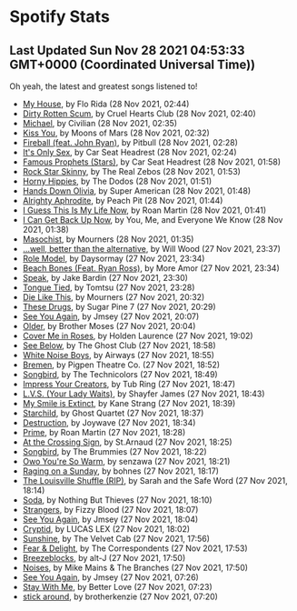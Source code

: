 
# Spotify Stats
## Last Updated Sun Nov 28 2021 04:53:33 GMT+0000 (Coordinated Universal Time))

Oh yeah, the latest and greatest songs listened to!

- [My House](https://www.last.fm/music/Flo+Rida/_/My+House), by Flo Rida (28 Nov 2021, 02:44)
- [Dirty Rotten Scum](https://www.last.fm/music/Cruel+Hearts+Club/_/Dirty+Rotten+Scum), by Cruel Hearts Club (28 Nov 2021, 02:40)
- [Michael](https://www.last.fm/music/Civilian/_/Michael), by Civilian (28 Nov 2021, 02:35)
- [Kiss You](https://www.last.fm/music/Moons+of+Mars/_/Kiss+You), by Moons of Mars (28 Nov 2021, 02:32)
- [Fireball (feat. John Ryan)](https://www.last.fm/music/Pitbull/_/Fireball+(feat.+John+Ryan)), by Pitbull (28 Nov 2021, 02:28)
- [It's Only Sex](https://www.last.fm/music/Car+Seat+Headrest/_/It%27s+Only+Sex), by Car Seat Headrest (28 Nov 2021, 02:24)
- [Famous Prophets (Stars)](https://www.last.fm/music/Car+Seat+Headrest/_/Famous+Prophets+(Stars)), by Car Seat Headrest (28 Nov 2021, 01:58)
- [Rock Star Skinny](https://www.last.fm/music/The+Real+Zebos/_/Rock+Star+Skinny), by The Real Zebos (28 Nov 2021, 01:53)
- [Horny Hippies](https://www.last.fm/music/The+Dodos/_/Horny+Hippies), by The Dodos (28 Nov 2021, 01:51)
- [Hands Down Olivia](https://www.last.fm/music/Super+American/_/Hands+Down+Olivia), by Super American (28 Nov 2021, 01:48)
- [Alrighty Aphrodite](https://www.last.fm/music/Peach+Pit/_/Alrighty+Aphrodite), by Peach Pit (28 Nov 2021, 01:44)
- [I Guess This Is My Life Now](https://www.last.fm/music/Roan+Martin/_/I+Guess+This+Is+My+Life+Now), by Roan Martin (28 Nov 2021, 01:41)
- [I Can Get Back Up Now](https://www.last.fm/music/You,+Me,+and+Everyone+We+Know/_/I+Can+Get+Back+Up+Now), by You, Me, and Everyone We Know (28 Nov 2021, 01:38)
- [Masochist](https://www.last.fm/music/Mourners/_/Masochist), by Mourners (28 Nov 2021, 01:35)
- […well, better than the alternative](https://www.last.fm/music/Will+Wood/_/%E2%80%A6well,+better+than+the+alternative), by Will Wood (27 Nov 2021, 23:37)
- [Role Model](https://www.last.fm/music/Daysormay/_/Role+Model), by Daysormay (27 Nov 2021, 23:34)
- [Beach Bones (Feat. Ryan Ross)](https://www.last.fm/music/More+Amor/_/Beach+Bones+(Feat.+Ryan+Ross)), by More Amor (27 Nov 2021, 23:34)
- [Speak](https://www.last.fm/music/Jake+Bardin/_/Speak), by Jake Bardin (27 Nov 2021, 23:30)
- [Tongue Tied](https://www.last.fm/music/Tomtsu/_/Tongue+Tied), by Tomtsu (27 Nov 2021, 23:28)
- [Die Like This](https://www.last.fm/music/Mourners/_/Die+Like+This), by Mourners (27 Nov 2021, 20:32)
- [These Drugs](https://www.last.fm/music/Sugar+Pine+7/_/These+Drugs), by Sugar Pine 7 (27 Nov 2021, 20:29)
- [See You Again](https://www.last.fm/music/Jmsey/_/See+You+Again), by Jmsey (27 Nov 2021, 20:07)
- [Older](https://www.last.fm/music/Brother+Moses/_/Older), by Brother Moses (27 Nov 2021, 20:04)
- [Cover Me in Roses](https://www.last.fm/music/Holden+Laurence/_/Cover+Me+in+Roses), by Holden Laurence (27 Nov 2021, 19:02)
- [See Below](https://www.last.fm/music/The+Ghost+Club/_/See+Below), by The Ghost Club (27 Nov 2021, 18:58)
- [White Noise Boys](https://www.last.fm/music/Airways/_/White+Noise+Boys), by Airways (27 Nov 2021, 18:55)
- [Bremen](https://www.last.fm/music/Pigpen+Theatre+Co./_/Bremen), by Pigpen Theatre Co. (27 Nov 2021, 18:52)
- [Songbird](https://www.last.fm/music/The+Technicolors/_/Songbird), by The Technicolors (27 Nov 2021, 18:49)
- [Impress Your Creators](https://www.last.fm/music/Tub+Ring/_/Impress+Your+Creators), by Tub Ring (27 Nov 2021, 18:47)
- [L.V.S. (Your Lady Waits)](https://www.last.fm/music/Shayfer+James/_/L.V.S.+(Your+Lady+Waits)), by Shayfer James (27 Nov 2021, 18:43)
- [My Smile is Extinct](https://www.last.fm/music/Kane+Strang/_/My+Smile+is+Extinct), by Kane Strang (27 Nov 2021, 18:39)
- [Starchild](https://www.last.fm/music/Ghost+Quartet/_/Starchild), by Ghost Quartet (27 Nov 2021, 18:37)
- [Destruction](https://www.last.fm/music/Joywave/_/Destruction), by Joywave (27 Nov 2021, 18:34)
- [Prime](https://www.last.fm/music/Roan+Martin/_/Prime), by Roan Martin (27 Nov 2021, 18:28)
- [At the Crossing Sign](https://www.last.fm/music/St.Arnaud/_/At+the+Crossing+Sign), by St.Arnaud (27 Nov 2021, 18:25)
- [Songbird](https://www.last.fm/music/The+Brummies/_/Songbird), by The Brummies (27 Nov 2021, 18:22)
- [Owo You're So Warm](https://www.last.fm/music/senzawa/_/Owo+You%27re+So+Warm), by senzawa (27 Nov 2021, 18:21)
- [Raging on a Sunday](https://www.last.fm/music/bohnes/_/Raging+on+a+Sunday), by bohnes (27 Nov 2021, 18:17)
- [The Louisville Shuffle (RIP)](https://www.last.fm/music/Sarah+and+the+Safe+Word/_/The+Louisville+Shuffle+(RIP)), by Sarah and the Safe Word (27 Nov 2021, 18:14)
- [Soda](https://www.last.fm/music/Nothing+But+Thieves/_/Soda), by Nothing But Thieves (27 Nov 2021, 18:10)
- [Strangers](https://www.last.fm/music/Fizzy+Blood/_/Strangers), by Fizzy Blood (27 Nov 2021, 18:07)
- [See You Again](https://www.last.fm/music/Jmsey/_/See+You+Again), by Jmsey (27 Nov 2021, 18:04)
- [Cryptid](https://www.last.fm/music/LUCAS+LEX/_/Cryptid), by LUCAS LEX (27 Nov 2021, 18:02)
- [Sunshine](https://www.last.fm/music/The+Velvet+Cab/_/Sunshine), by The Velvet Cab (27 Nov 2021, 17:56)
- [Fear & Delight](https://www.last.fm/music/The+Correspondents/_/Fear+&+Delight), by The Correspondents (27 Nov 2021, 17:53)
- [Breezeblocks](https://www.last.fm/music/alt-J/_/Breezeblocks), by alt-J (27 Nov 2021, 17:50)
- [Noises](https://www.last.fm/music/Mike+Mains+&+The+Branches/_/Noises), by Mike Mains & The Branches (27 Nov 2021, 17:50)
- [See You Again](https://www.last.fm/music/Jmsey/_/See+You+Again), by Jmsey (27 Nov 2021, 07:26)
- [Stay With Me](https://www.last.fm/music/Better+Love/_/Stay+With+Me), by Better Love (27 Nov 2021, 07:23)
- [stick around](https://www.last.fm/music/brotherkenzie/_/stick+around), by brotherkenzie (27 Nov 2021, 07:20)
